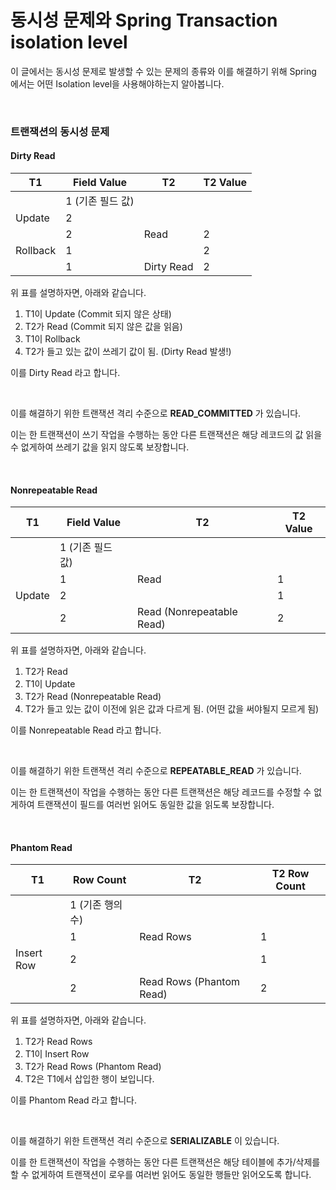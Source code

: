 # 동시성 문제와 Spring Transaction isolation level

이 글에서는 동시성 문제로 발생할 수 있는 문제의 종류와 이를 해결하기 위해 Spring 에서는 어떤 Isolation level을 사용해야하는지 알아봅니다.

<br>

### 트랜잭션의 동시성 문제

#### Dirty Read

| T1       | Field Value      | T2         | T2 Value |
| -------- | ---------------- | ---------- | -------- |
|          | 1 (기존 필드 값) |            |          |
| Update   | 2                |            |          |
|          | 2                | Read       | 2        |
| Rollback | 1                |            | 2        |
|          | 1                | Dirty Read | 2        |

위 표를 설명하자면, 아래와 같습니다.

1. T1이 Update (Commit 되지 않은 상태)
2. T2가 Read (Commit 되지 않은 값을 읽음)
3. T1이 Rollback
4. T2가 들고 있는 값이 쓰레기 값이 됨. (Dirty Read 발생!)

이를 Dirty Read 라고 합니다.

<br>

이를 해결하기 위한 트랜잭션 격리 수준으로 **READ_COMMITTED** 가 있습니다.

이는 한 트랜잭션이 쓰기 작업을 수행하는 동안 다른 트랜잭션은 해당 레코드의 값 읽을 수 없게하여 쓰레기 값을 읽지 않도록 보장합니다.

<br>

#### Nonrepeatable Read

| T1     | Field Value      | T2                        | T2 Value |
| ------ | ---------------- | ------------------------- | -------- |
|        | 1 (기존 필드 값) |                           |          |
|        | 1                | Read                      | 1        |
| Update | 2                |                           | 1        |
|        | 2                | Read (Nonrepeatable Read) | 2        |

위 표를 설명하자면, 아래와 같습니다.

1. T2가 Read
2. T1이 Update
3. T2가 Read (Nonrepeatable Read)
4. T2가 들고 있는 값이 이전에 읽은 값과 다르게 됨. (어떤 값을 써야될지 모르게 됨)

이를 Nonrepeatable Read 라고 합니다.

<br>

이를 해결하기 위한 트랜잭션 격리 수준으로 **REPEATABLE_READ** 가 있습니다.

이는 한 트랜잭션이 작업을 수행하는 동안 다른 트랜잭션은 해당 레코드를 수정할 수 없게하여 트랜잭션이 필드를 여러번 읽어도 동일한 값을 읽도록 보장합니다.

<br>

#### Phantom Read

| T1         | Row Count        | T2                       | T2 Row Count |
| ---------- | ---------------- | ------------------------ | ------------ |
|            | 1 (기존 행의 수) |                          |              |
|            | 1                | Read Rows                | 1            |
| Insert Row | 2                |                          | 1            |
|            | 2                | Read Rows (Phantom Read) | 2            |

위 표를 설명하자면, 아래와 같습니다.

1. T2가 Read Rows
2. T1이 Insert Row
3. T2가 Read Rows (Phantom Read)
4. T2은 T1에서 삽입한 행이 보입니다.

이를 Phantom Read 라고 합니다.

<br>

이를 해결하기 위한 트랜잭션 격리 수준으로 **SERIALIZABLE** 이 있습니다.

이를 한 트랜잭션이 작업을 수행하는 동안 다른 트랜잭션은 해당 테이블에 추가/삭제를 할 수 없게하여 트랜잭션이 로우를 여러번 읽어도 동일한 행들만 읽어오도록 합니다.
